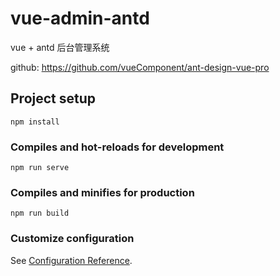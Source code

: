 # vue-admin-antd
  vue +  antd 后台管理系统

  github: https://github.com/vueComponent/ant-design-vue-pro

## Project setup
```
npm install
```

### Compiles and hot-reloads for development
```
npm run serve
```

### Compiles and minifies for production
```
npm run build
```

### Customize configuration
See [Configuration Reference](https://cli.vuejs.org/config/).
